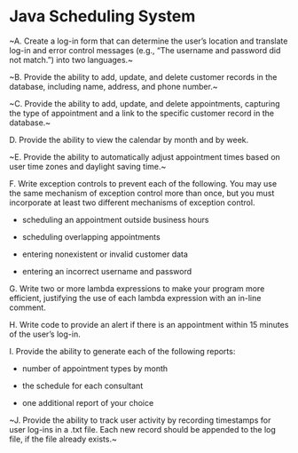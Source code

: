 # Java Scheduling System

~A. Create a log-in form that can determine the user’s location and translate log-in and error control messages (e.g., “The username and password did not match.”) into two languages.~

~B. Provide the ability to add, update, and delete customer records in the database, including name, address, and phone number.~

~C. Provide the ability to add, update, and delete appointments, capturing the type of appointment and a link to the specific customer record in the database.~

D. Provide the ability to view the calendar by month and by week.

~E. Provide the ability to automatically adjust appointment times based on user time zones and daylight saving time.~

F. Write exception controls to prevent each of the following. You may use the same mechanism of exception control more than once, but you must incorporate at least  two different mechanisms of exception control.

* scheduling an appointment outside business hours

* scheduling overlapping appointments

* entering nonexistent or invalid customer data

* entering an incorrect username and password

G. Write two or more lambda expressions to make your program more efficient, justifying the use of each lambda expression with an in-line comment.
 
H. Write code to provide an alert if there is an appointment within 15 minutes of the user’s log-in.

I. Provide the ability to generate each  of the following reports:

* number of appointment types by month

* the schedule for each consultant

* one additional report of your choice

~J. Provide the ability to track user activity by recording timestamps for user log-ins in a .txt file. Each new record should be appended to the log file, if the file already exists.~


